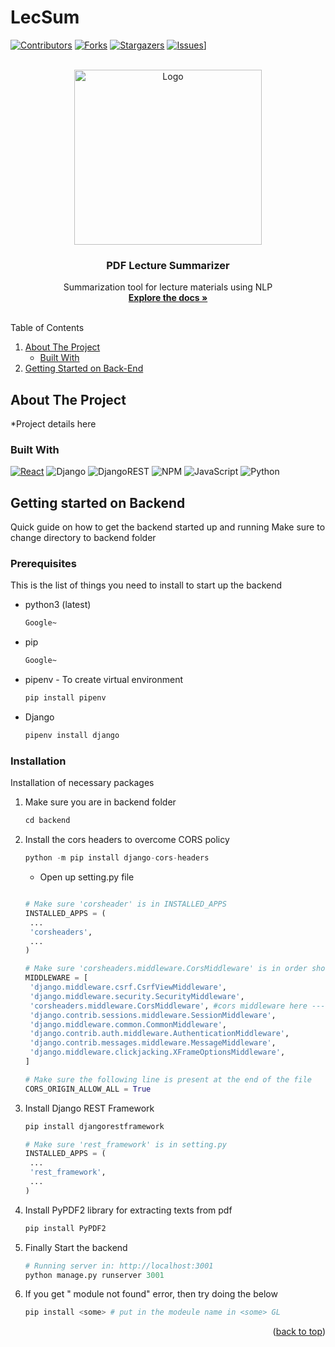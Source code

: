 # LecSum
<a name="readme-top"></a>
[![Contributors][contributors-shield]][contributors-url]
[![Forks][forks-shield]][forks-url]
[![Stargazers][stars-shield]][stars-url]
[![Issues][issues-shield]][issues-url]]


<!-- Project Logo  -->
<br />
<div align="center">
  <a href="https://github.com/othneildrew/Best-README-Template">
    <img src="https://images.unsplash.com/photo-1651936716527-c92d541cf630?ixlib=rb-4.0.3&ixid=MnwxMjA3fDB8MHxzZWFyY2h8Nnx8cGRmfGVufDB8fDB8fA%3D%3D&auto=format&fit=crop&w=800&q=60" alt="Logo" width="300" height="280">
  </a>

  <h3 align="center">PDF Lecture Summarizer</h3>

  <p align="center">
    Summarization tool for lecture materials using NLP
    <br />
    <a href="https://github.com/othneildrew/Best-README-Template"><strong>Explore the docs »</strong></a>
    <br />
    <br />
  </p>
</div>


<!-- Table of contents -->
<summary>Table of Contents</summary>
  <ol>
    <li>
      <a href="#about-the-project">About The Project</a>
      <ul>
        <li><a href="#built-with">Built With</a></li>
      </ul>
    </li>
    <li>
      <a href="#getting-started-on-backend">Getting Started on Back-End</a>
<!--       <ul>
        <li><a href="#prerequisites">Prerequisites</a></li>
        <li><a href="#installation">Installation</a></li>
      </ul> -->
    </li>
<!--     <li><a href="#usage">Usage</a></li>
    <li><a href="#roadmap">Roadmap</a></li>
    <li><a href="#contributing">Contributing</a></li>
    <li><a href="#license">License</a></li>
    <li><a href="#contact">Contact</a></li>
    <li><a href="#acknowledgments">Acknowledgments</a></li> -->
  </ol>
  

## About The Project
*Project details here  
  
  

### Built With

[![React][React.js]][React-url]
![Django](https://img.shields.io/badge/django-%23092E20.svg?style=for-the-badge&logo=django&logoColor=white)
![DjangoREST](https://img.shields.io/badge/DJANGO-REST-ff1709?style=for-the-badge&logo=django&logoColor=white&color=ff1709&labelColor=gray)
![NPM](https://img.shields.io/badge/NPM-%23000000.svg?style=for-the-badge&logo=npm&logoColor=white)
![JavaScript](https://img.shields.io/badge/javascript-%23323330.svg?style=for-the-badge&logo=javascript&logoColor=%23F7DF1E)
![Python](https://img.shields.io/badge/python-3670A0?style=for-the-badge&logo=python&logoColor=ffdd54)


## Getting started on Backend

Quick guide on how to get the backend started up and running
Make sure to change directory to backend folder

### Prerequisites

This is the list of things you need to install to start up the backend
* python3 (latest)
  ```sh
  Google~
  ```
* pip
   ```sh
  Google~
  ```
* pipenv - To create virtual environment
   ```sh
  pip install pipenv
  ```
* Django
   ```sh
  pipenv install django
  ```

### Installation

Installation of necessary packages

1. Make sure you are in backend folder
    ```py
    cd backend
    ```
3. Install the cors headers to overcome CORS policy
   ```py
   python -m pip install django-cors-headers
   ```
   * Open up setting.py file
   ```py
   
   # Make sure 'corsheader' is in INSTALLED_APPS
   INSTALLED_APPS = (
    ...
    'corsheaders',
    ...
   )
   
   # Make sure 'corsheaders.middleware.CorsMiddleware' is in order shown below
   MIDDLEWARE = [
    'django.middleware.csrf.CsrfViewMiddleware',
    'django.middleware.security.SecurityMiddleware',
    'corsheaders.middleware.CorsMiddleware', #cors middleware here ------------
    'django.contrib.sessions.middleware.SessionMiddleware',
    'django.middleware.common.CommonMiddleware',
    'django.contrib.auth.middleware.AuthenticationMiddleware',
    'django.contrib.messages.middleware.MessageMiddleware',
    'django.middleware.clickjacking.XFrameOptionsMiddleware',
   ]
   
   # Make sure the following line is present at the end of the file
   CORS_ORIGIN_ALLOW_ALL = True
   
   
   ```
3. Install Django REST Framework
   ```py
   pip install djangorestframework
   
   # Make sure 'rest_framework' is in setting.py
   INSTALLED_APPS = (
    ...
    'rest_framework',
    ...
   )
   
   ```
4. Install PyPDF2 library for extracting texts from pdf
   ```py
   pip install PyPDF2
   ```
6. Finally Start the backend
   ```py
   # Running server in: http://localhost:3001
   python manage.py runserver 3001
   ```
7. If you get "<some> module not found" error, then try doing the below
   ```py
   pip install <some> # put in the modeule name in <some> GL
   ```

<p align="right">(<a href="#readme-top">back to top</a>)</p>


<!-- MARKDOWN LINKS & IMAGES -->
<!-- https://www.markdownguide.org/basic-syntax/#reference-style-links -->
[contributors-shield]: https://img.shields.io/github/contributors/NishantNepal/LecSum.svg?style=for-the-badge
[contributors-url]: https://github.com/NishantNepal/LecSum/graphs/contributors
[forks-shield]: https://img.shields.io/github/forks/othneildrew/Best-README-Template.svg?style=for-the-badge
[forks-url]: https://github.com/othneildrew/Best-README-Template/network/members
[stars-shield]: https://img.shields.io/github/stars/othneildrew/Best-README-Template.svg?style=for-the-badge
[stars-url]: https://github.com/othneildrew/Best-README-Template/stargazers
[issues-shield]: https://img.shields.io/github/issues/othneildrew/Best-README-Template.svg?style=for-the-badge
[issues-url]: https://github.com/othneildrew/Best-README-Template/issues
[license-shield]: https://img.shields.io/github/license/othneildrew/Best-README-Template.svg?style=for-the-badge
[license-url]: https://github.com/othneildrew/Best-README-Template/blob/master/LICENSE.txt
[linkedin-shield]: https://img.shields.io/badge/-LinkedIn-black.svg?style=for-the-badge&logo=linkedin&colorB=555
[linkedin-url]: https://linkedin.com/in/othneildrew
[product-screenshot]: images/screenshot.png
[Next.js]: https://img.shields.io/badge/next.js-000000?style=for-the-badge&logo=nextdotjs&logoColor=white
[Next-url]: https://nextjs.org/
[React.js]: https://img.shields.io/badge/React-20232A?style=for-the-badge&logo=react&logoColor=61DAFB
[React-url]: https://reactjs.org/
[Django]: ![Django](https://img.shields.io/badge/django-%23092E20.svg?style=for-the-badge&logo=django&logoColor=white)
[Django-url]: https://docs.djangoproject.com/en/4.1/
[Vue.js]: https://img.shields.io/badge/Vue.js-35495E?style=for-the-badge&logo=vuedotjs&logoColor=4FC08D
[Vue-url]: https://vuejs.org/
[Angular.io]: https://img.shields.io/badge/Angular-DD0031?style=for-the-badge&logo=angular&logoColor=white
[Angular-url]: https://angular.io/
[Svelte.dev]: https://img.shields.io/badge/Svelte-4A4A55?style=for-the-badge&logo=svelte&logoColor=FF3E00
[Svelte-url]: https://svelte.dev/
[Laravel.com]: https://img.shields.io/badge/Laravel-FF2D20?style=for-the-badge&logo=laravel&logoColor=white
[Laravel-url]: https://laravel.com
[Bootstrap.com]: https://img.shields.io/badge/Bootstrap-563D7C?style=for-the-badge&logo=bootstrap&logoColor=white
[Bootstrap-url]: https://getbootstrap.com
[JQuery.com]: https://img.shields.io/badge/jQuery-0769AD?style=for-the-badge&logo=jquery&logoColor=white
[JQuery-url]: https://jquery.com 
